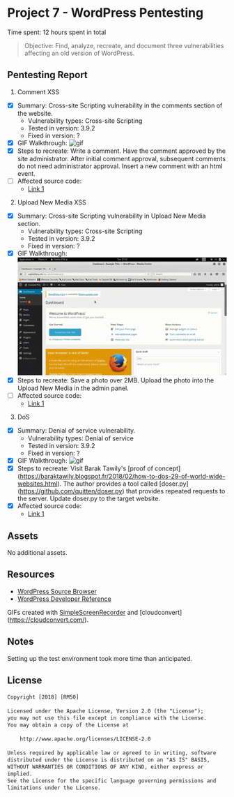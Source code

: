 # Project 7 - WordPress Pentesting

Time spent: 12 hours spent in total

> Objective: Find, analyze, recreate, and document three vulnerabilities affecting an old version of WordPress.

## Pentesting Report

1. Comment XSS
  - [x] Summary: Cross-site Scripting vulnerability in the comments section of the website.
    - Vulnerability types: Cross-site Scripting
    - Tested in version: 3.9.2
    - Fixed in version: ?
  - [x] GIF Walkthrough: 
	![gif](cross-site-scripting.gif)
  - [x] Steps to recreate: Write a comment. Have the comment approved by the site administrator. After initial comment approval, subsequent
	comments do not need administrator approval. Insert a new comment with an html event.
  - [ ] Affected source code: 
    - [Link 1](https://core.trac.wordpress.org/browser/tags/version/src/source_file.php)
2. Upload New Media XSS
  - [x] Summary: Cross-site Scripting vulnerability in Upload New Media section.
    - Vulnerability types: Cross-site Scripting
    - Tested in version: 3.9.2
    - Fixed in version: ?
  - [x] GIF Walkthrough: 
	![gif](media-file-xss.gif)
  - [x] Steps to recreate: Save a photo over 2MB. Upload the photo into the Upload New Media in the admin panel.
  - [ ] Affected source code: 
    - [Link 1](https://core.trac.wordpress.org/browser/tags/version/src/source_file.php)
3. DoS
  - [x] Summary: Denial of service vulnerability.
    - Vulnerability types: Denial of service
    - Tested in version: 3.9.2
    - Fixed in version: ?
  - [x] GIF Walkthrough:
	![gif](DOS.gif)
  - [x] Steps to recreate: Visit Barak Tawily's [proof of concept] (https://baraktawily.blogspot.fr/2018/02/how-to-dos-29-of-world-wide-websites.html). The author provides a tool called [doser.py] (https://github.com/quitten/doser.py) that provides repeated requests to the server. Update doser.py to the target website. 
  - [x] Affected source code: 
    - [Link 1](https://github.com/WordPress/WordPress/blob/master/wp-includes/script-loader.php)

## Assets

No additional assets.

## Resources

- [WordPress Source Browser](https://core.trac.wordpress.org/browser/)
- [WordPress Developer Reference](https://developer.wordpress.org/reference/)

GIFs created with [SimpleScreenRecorder](http://www.maartenbaert.be/simplescreenrecorder/) and [cloudconvert] (https://cloudconvert.com/).

## Notes

Setting up the test environment took more time than anticipated.

## License

    Copyright [2018] [RM50]

    Licensed under the Apache License, Version 2.0 (the "License");
    you may not use this file except in compliance with the License.
    You may obtain a copy of the License at

        http://www.apache.org/licenses/LICENSE-2.0

    Unless required by applicable law or agreed to in writing, software
    distributed under the License is distributed on an "AS IS" BASIS,
    WITHOUT WARRANTIES OR CONDITIONS OF ANY KIND, either express or implied.
    See the License for the specific language governing permissions and
    limitations under the License.
